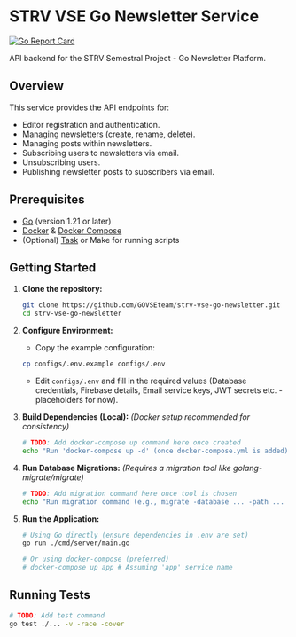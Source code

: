 # STRV VSE Go Newsletter Service

[![Go Report Card](https://goreportcard.com/badge/github.com/GOVSEteam/strv-vse-go-newsletter)](https://goreportcard.com/report/github.com/GOVSEteam/strv-vse-go-newsletter)

<!-- Add CI Badge later -->
<!-- [![CI Status](https://github.com/GOVSEteam/strv-vse-go-newsletter/actions/workflows/ci.yml/badge.svg)](https://github.com/GOVSEteam/strv-vse-go-newsletter/actions/workflows/ci.yml) -->
<!-- Add Coverage Badge later -->

API backend for the STRV Semestral Project - Go Newsletter Platform.

## Overview

This service provides the API endpoints for:

- Editor registration and authentication.
- Managing newsletters (create, rename, delete).
- Managing posts within newsletters.
- Subscribing users to newsletters via email.
- Unsubscribing users.
- Publishing newsletter posts to subscribers via email.

## Prerequisites

- [Go](https://golang.org/doc/install) (version 1.21 or later)
- [Docker](https://docs.docker.com/get-docker/) & [Docker Compose](https://docs.docker.com/compose/install/)
- (Optional) [Task](https://taskfile.dev/installation/) or Make for running scripts

## Getting Started

1.  **Clone the repository:**

    ```bash
    git clone https://github.com/GOVSEteam/strv-vse-go-newsletter.git
    cd strv-vse-go-newsletter
    ```

2.  **Configure Environment:**

    - Copy the example configuration:

    ```bash
    cp configs/.env.example configs/.env
    ```

    - Edit `configs/.env` and fill in the required values (Database credentials, Firebase details, Email service keys, JWT secrets etc. - placeholders for now).

3.  **Build Dependencies (Local):**
    _(Docker setup recommended for consistency)_

    ```bash
    # TODO: Add docker-compose up command here once created
    echo "Run 'docker-compose up -d' (once docker-compose.yml is added)"
    ```

4.  **Run Database Migrations:**
    _(Requires a migration tool like golang-migrate/migrate)_

    ```bash
    # TODO: Add migration command here once tool is chosen
    echo "Run migration command (e.g., migrate -database ... -path ... up)"
    ```

5.  **Run the Application:**

    ```bash
    # Using Go directly (ensure dependencies in .env are set)
    go run ./cmd/server/main.go

    # Or using docker-compose (preferred)
    # docker-compose up app # Assuming 'app' service name
    ```

## Running Tests

```bash
# TODO: Add test command
go test ./... -v -race -cover
```
